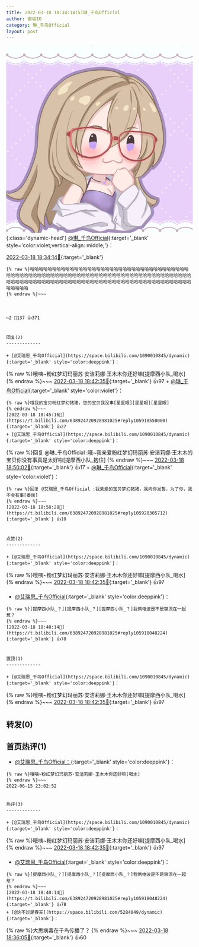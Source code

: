 ```yaml
---
title: 2022-03-18 18:34:14(5)琳_千鸟Official
author: 御坂IO
category: 琳_千鸟Official
layout: post
---
```


![img](/images/c0a88f85ebd0d056f37b114e0748e69556c8b488.jpg){:class='dynamic-head'}
[@琳_千鸟Official](https://space.bilibili.com/1620923329/dynamic){:target='_blank' style='color:violet;vertical-align: middle;'}：

[2022-03-18 18:34:14🔗](https://t.bilibili.com/638924720928981025){:target='_blank'}

~~~
{% raw %}哈哈哈哈哈哈哈哈哈哈哈哈哈哈哈哈哈哈哈哈哈哈哈哈哈哈哈哈哈哈哈哈哈哈哈哈哈哈哈哈哈哈哈哈哈哈哈哈哈哈哈哈哈哈哈哈哈哈哈哈哈哈哈哈哈哈哈哈哈哈哈哈哈哈哈哈哈哈哈哈哈哈哈哈哈哈哈哈哈哈哈哈哈哈哈哈哈哈哈哈哈哈哈哈哈哈哈哈哈哈哈哈哈哈哈哈哈哈哈哈哈哈哈哈哈
{% endraw %}~~~



↪️2 💬137 👍371


回复(2)
-------------

+ [@艾瑞思_千鸟Official](https://space.bilibili.com/1090010845/dynamic){:target='_blank' style='color:deeppink'}：
~~~
{% raw %}哦咦~粉红梦幻玛丽苏·安洁莉娜·王木木你还好嘛[提摩西小队_喝水]
{% endraw %}~~~
[2022-03-18 18:42:35🔗](https://t.bilibili.com/638924720928981025#reply105918293584){:target='_blank'} 👍97
    + [@琳_千鸟Official](https://space.bilibili.com/1620923329/dynamic){:target='_blank' style='color:violet'}：
~~~
{% raw %}哦我的宝贝粉红梦幻猪猪，您的宝贝我没事[星星眼][星星眼][星星眼]
{% endraw %}~~~
[2022-03-18 18:45:16🔗](https://t.bilibili.com/638924720928981025#reply105918558000){:target='_blank'} 👍27
+ [@艾瑞思_千鸟Official](https://space.bilibili.com/1090010845/dynamic){:target='_blank' style='color:deeppink'}：
~~~
{% raw %}回复 @琳_千鸟Official :哦~我亲爱粉红梦幻玛丽苏·安洁莉娜·王木木的宝贝你没有事真是太好啦[提摩西小队_抱住]
{% endraw %}~~~
[2022-03-18 18:50:02🔗](https://t.bilibili.com/638924720928981025#reply105919193568){:target='_blank'} 👍17
    + [@琳_千鸟Official](https://space.bilibili.com/1620923329/dynamic){:target='_blank' style='color:violet'}：
~~~
{% raw %}回复 @艾瑞思_千鸟Official :我亲爱的宝贝梦幻猪猪，我向你发誓，为了你，我不会有事[委屈]
{% endraw %}~~~
[2022-03-18 18:58:28🔗](https://t.bilibili.com/638924720928981025#reply105920305712){:target='_blank'} 👍10


点赞(2)
-------------

+ [@艾瑞思_千鸟Official](https://space.bilibili.com/1090010845/dynamic){:target='_blank' style='color:deeppink'}：
~~~
{% raw %}哦咦~粉红梦幻玛丽苏·安洁莉娜·王木木你还好嘛[提摩西小队_喝水]
{% endraw %}~~~
[2022-03-18 18:42:35🔗](https://t.bilibili.com/638924720928981025#reply105918293584){:target='_blank'} 👍97
+ [@艾瑞思_千鸟Official](https://space.bilibili.com/1090010845/dynamic){:target='_blank' style='color:deeppink'}：
~~~
{% raw %}[提摩西小队_？][提摩西小队_？][提摩西小队_？]我俩电波是不是窜流在一起惹？
{% endraw %}~~~
[2022-03-18 18:40:14🔗](https://t.bilibili.com/638924720928981025#reply105918048224){:target='_blank'} 👍78


置顶(1)
-------------

+ [@艾瑞思_千鸟Official](https://space.bilibili.com/1090010845/dynamic){:target='_blank' style='color:deeppink'}：
~~~
{% raw %}哦咦~粉红梦幻玛丽苏·安洁莉娜·王木木你还好嘛[提摩西小队_喝水]
{% endraw %}~~~
[2022-03-18 18:42:35🔗](https://t.bilibili.com/638924720928981025#reply105918293584){:target='_blank'} 👍97


转发(0)
-------------



首页热评(1)
-------------

+ [@艾瑞思_千鸟Official：](https://space.bilibili.com/1090010845/dynamic){:target='_blank' style='color:deeppink'}：
~~~
{% raw %}哦咦~粉红梦幻玛丽苏·安洁莉娜·王木木你还好嘛[喝水]
{% endraw %}~~~
2022-06-15 23:02:52


热评(3)
-------------

+ [@艾瑞思_千鸟Official](https://space.bilibili.com/1090010845/dynamic){:target='_blank' style='color:deeppink'}：
~~~
{% raw %}哦咦~粉红梦幻玛丽苏·安洁莉娜·王木木你还好嘛[提摩西小队_喝水]
{% endraw %}~~~
[2022-03-18 18:42:35🔗](https://t.bilibili.com/638924720928981025#reply105918293584){:target='_blank'} 👍97
+ [@艾瑞思_千鸟Official](https://space.bilibili.com/1090010845/dynamic){:target='_blank' style='color:deeppink'}：
~~~
{% raw %}[提摩西小队_？][提摩西小队_？][提摩西小队_？]我俩电波是不是窜流在一起惹？
{% endraw %}~~~
[2022-03-18 18:40:14🔗](https://t.bilibili.com/638924720928981025#reply105918048224){:target='_blank'} 👍78
+ [@这不过是春天](https://space.bilibili.com/5284049/dynamic){:target='_blank'}：
~~~
{% raw %}大思病毒在千鸟传播了？
{% endraw %}~~~
[2022-03-18 18:36:05🔗](https://t.bilibili.com/638924720928981025#reply105917609728){:target='_blank'} 👍60


